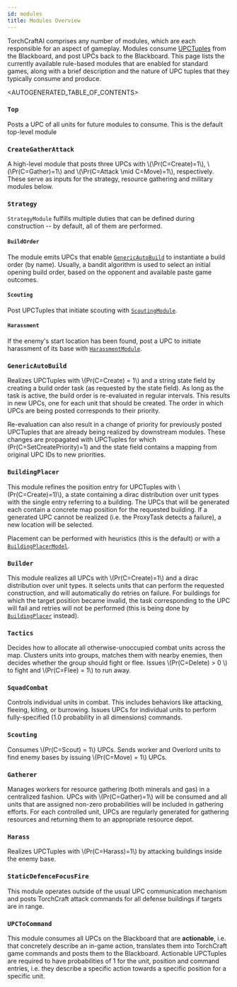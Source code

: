 ```yaml
---
id: modules
title: Modules Overview
---
```


TorchCraftAI comprises any number of modules, which are each responsible for an aspect of gameplay.
Modules consume [UPCTuples](core-abstractions.md#upctuples) from the Blackboard, and post UPCs back to the Blackboard.
This page lists the currently available rule-based modules that are enabled for standard games, along with a brief description and the nature of UPC tuples that they typically consume and produce.

<AUTOGENERATED_TABLE_OF_CONTENTS>

### `Top`
Posts a UPC of all units for future modules to consume.
This is the default top-level module

### `CreateGatherAttack`
<p>
A high-level module that posts three UPCs with \(\Pr(C=Create)=1\), \(\Pr(C=Gather)=1\) and \(\Pr(C=Attack \mid C=Move)=1\), respectively.
These serve as inputs for the strategy, resource gathering and military modules below.
</p>

### `Strategy`
`StrategyModule` fulfills multiple duties that can be defined during construction -- by default, all of them are performed.

#### `BuildOrder`
The module emits UPCs that enable [`GenericAutoBuild`](#genericautbuild) to instantiate a build order (by name). 
Usually, a bandit algorithm is used to select an initial opening build order, based on the opponent and available paste game outcomes.

#### `Scouting`
Post UPCTuples that initiate scouting with [`ScoutingModule`](#scouting).

#### `Harassment`
If the enemy's start location has been found, post a UPC to initiate harassment of its base with [`HarassmentModule`](#harasssment).

### `GenericAutoBuild` 
<p>
Realizes UPCTuples with \(Pr(C=Create) = 1\) and a string state field by creating a build order task (as requested by the state field).
As long as the task is active, the build order is re-evaluated in regular intervals.
This results in new UPCs, one for each unit that should be created.
The order in which UPCs are being posted corresponds to their priority.

Re-evaluation can also result in a change of priority for previously posted UPCTuples that are already being realized by downstream modules.
These changes are propagated with UPCTuples for which \(Pr(C=SetCreatePriority)=1\) and the state field contains a mapping from original UPC IDs to new priorities.
</p>

### `BuildingPlacer`
<p>
This module refines the position entry for UPCTuples with \(Pr(C=Create)=1)\), a state containing a dirac distribution over unit types with the single entry referring to a building.
The UPCs that will be generated each contain a concrete map position for the requested building.
If a generated UPC cannot be realized (i.e. the ProxyTask detects a failure), a new location will be selected.
</p>

Placement can be performed with heuristics (this is the default) or with a [`BuildingPlacerModel`]().

### `Builder`
<p>
This module realizes all UPCs with \(Pr(C=Create)=1\) and a dirac distribution over unit types.
It selects units that can perform the requested construction, and will automatically do retries on failure.
For buildings for which the target position became invalid, the task corresponding to the UPC will fail and retries will not be performed (this is being done by <a href="#buildingplacer"><code>BuildingPlacer</code></a> instead).
</p>

### `Tactics`
<p>
Decides how to allocate all otherwise-unoccupied combat units across the map. Clusters units into groups, matches them with nearby enemies, then decides whether the group should fight or flee.
Issues \(Pr(C=Delete) > 0 \) to fight and \(Pr(C=Flee) = 1\) to run away.
</p>

### `SquadCombat`
<p>
Controls individual units in combat. This includes behaviors like attacking, fleeing, kiting, or burrowing. Issues UPCs for individual units to perform fully-specified (1.0 probability in all dimensions) commands.
</p>

### `Scouting`
<p>
Consumes \(Pr(C=Scout) = 1\) UPCs. Sends worker and Overlord units to find enemy bases by issuing \(Pr(C=Move) = 1\) UPCs.
</p>

### `Gatherer`
<p>
Manages workers for resource gathering (both minerals and gas) in a centralized fashion.
UPCs with \(Pr(C=Gather)=1\) will be consumed and all units that are assigned non-zero probabilities will be included in gathering efforts.
For each controlled unit, UPCs are regularly generated for gathering resources and returning them to an appropriate resource depot.
</p>

### `Harass`
<p>
Realizes UPCTuples with \(Pr(C=Harass)=1\) by attacking buildings inside the enemy base.
</p>

### `StaticDefenceFocusFire`
This module operates outside of the usual UPC communication mechanism and posts TorchCraft attack commands for all defense buildings if targets are in range.

### `UPCToCommand`
This module consumes all UPCs on the Blackboard that are **actionable**, i.e. that concretely describe an in-game action, translates them into TorchCraft game commands and posts them to the Blackboard.
Actionable UPCTuples are required to have probabilities of 1 for the unit, position and command entries, i.e. they describe a specific action towards a specific position for a specific unit.
